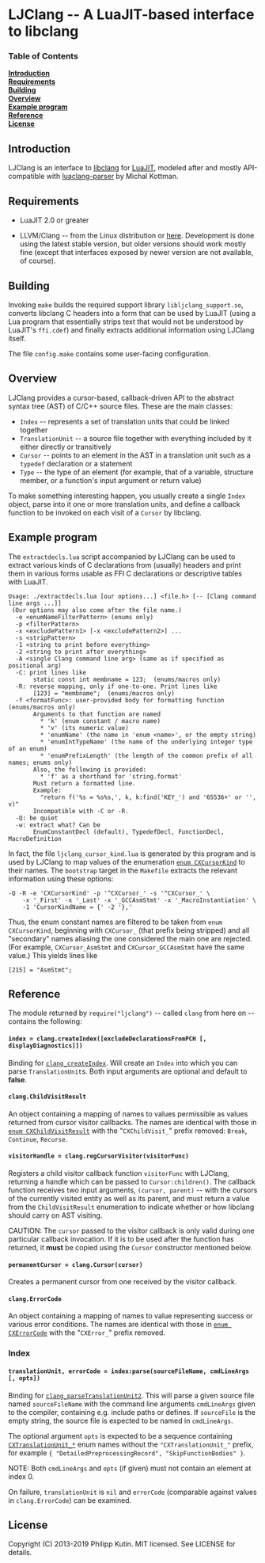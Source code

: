 
LJClang -- A LuaJIT-based interface to libclang
===============================================

### Table of Contents

**[Introduction](#introduction)**\
**[Requirements](#requirements)**\
**[Building](#building)**\
**[Overview](#overview)**\
**[Example program](#example-program)**\
**[Reference](#reference)**\
**[License](#license)**


Introduction
------------

[LuaJIT]: http://luajit.org/
[libclang]: http://clang.llvm.org/doxygen/group__CINDEX.html
[luaclang-parser]: https://github.com/mkottman/luaclang-parser

LJClang is an interface to [libclang] for [LuaJIT], modeled after and mostly
API-compatible with [luaclang-parser] by Michal Kottman.


Requirements
------------

* LuaJIT 2.0 or greater

* LLVM/Clang -- from the Linux distribution or
  [here](http://apt.llvm.org/). Development is done using the latest stable
  version, but older versions should work mostly fine (except that interfaces
  exposed by newer version are not available, of course).


Building
--------

Invoking `make` builds the required support library `libljclang_support.so`,
converts libclang C headers into a form that can be used by LuaJIT (using a Lua
program that essentially strips text that would not be understood by LuaJIT's
`ffi.cdef`) and finally extracts additional information using LJClang itself.

The file `config.make` contains some user-facing configuration.


Overview
--------

LJClang provides a cursor-based, callback-driven API to the abstract syntax
tree (AST) of C/C++ source files. These are the main classes:

* `Index` -- represents a set of translation units that could be linked together
* `TranslationUnit` -- a source file together with everything included by it
  either directly or transitively
* `Cursor` -- points to an element in the AST in a translation unit such as a
  `typedef` declaration or a statement
* `Type` -- the type of an element (for example, that of a variable, structure
  member, or a function's input argument or return value)

To make something interesting happen, you usually create a single `Index`
object, parse into it one or more translation units, and define a callback
function to be invoked on each visit of a `Cursor` by libclang.


Example program
---------------

[`enum CXCursorKind`]:
 http://clang.llvm.org/doxygen/group__CINDEX.html#gaaccc432245b4cd9f2d470913f9ef0013

The `extractdecls.lua` script accompanied by LJClang can be used to extract
various kinds of C declarations from (usually) headers and print them in
various forms usable as FFI C declarations or descriptive tables with LuaJIT.

~~~~~~~~~~
Usage: ./extractdecls.lua [our options...] <file.h> [-- [Clang command line args ...]]
 (Our options may also come after the file name.)
  -e <enumNameFilterPattern> (enums only)
  -p <filterPattern>
  -x <excludePattern1> [-x <excludePattern2>] ...
  -s <stripPattern>
  -1 <string to print before everything>
  -2 <string to print after everything>
  -A <single Clang command line arg> (same as if specified as positional arg)
  -C: print lines like
       static const int membname = 123;  (enums/macros only)
  -R: reverse mapping, only if one-to-one. Print lines like
       [123] = "membname";  (enums/macros only)
  -f <formatFunc>: user-provided body for formatting function (enums/macros only)
       Arguments to that function are named
         * 'k' (enum constant / macro name)
         * 'v' (its numeric value)
         * 'enumName' (the name in 'enum <name>', or the empty string)
         * 'enumIntTypeName' (the name of the underlying integer type of an enum)
         * 'enumPrefixLength' (the length of the common prefix of all names; enums only)
       Also, the following is provided:
         * 'f' as a shorthand for 'string.format'
       Must return a formatted line.
       Example:
         "return f('%s = %s%s,', k, k:find('KEY_') and '65536+' or '', v)"
       Incompatible with -C or -R.
  -Q: be quiet
  -w: extract what? Can be
       EnumConstantDecl (default), TypedefDecl, FunctionDecl, MacroDefinition
~~~~~~~~~~

In fact, the file `ljclang_cursor_kind.lua` is generated by this program and is
used by LJClang to map values of the enumeration [`enum CXCursorKind`] to their
names. The `bootstrap` target in the `Makefile` extracts the relevant
information using these options:

~~~~~~~~~~
-Q -R -e 'CXCursorKind' -p '^CXCursor_' -s '^CXCursor_' \
    -x '_First' -x '_Last' -x '_GCCAsmStmt' -x '_MacroInstantiation' \
    -1 'CursorKindName = {' -2 '},'
~~~~~~~~~~


Thus, the enum constant names are filtered to be taken from `enum CXCursorKind`,
beginning with `CXCursor_` (that prefix being stripped) and all "secondary" names
aliasing the one considered the main one are rejected. (For example,
`CXCursor_AsmStmt` and `CXCursor_GCCAsmStmt` have the same value.) This yields
lines like

~~~~~~~~~~
[215] = "AsmStmt";
~~~~~~~~~~


Reference
---------

The module returned by `require("ljclang")` -- called `clang` from here on --
contains the following:

#### `index = clang.createIndex([excludeDeclarationsFromPCH [, displayDiagnostics]])`

[`clang_createIndex`]:
 http://clang.llvm.org/doxygen/group__CINDEX.html#ga51eb9b38c18743bf2d824c6230e61f93

Binding for [`clang_createIndex`]. Will create an `Index` into which you can
parse `TranslationUnit`s. Both input arguments are optional and default to
**false**.

#### `clang.ChildVisitResult`

[`enum CXChildVisitResult`]:
 http://clang.llvm.org/doxygen/group__CINDEX__CURSOR__TRAVERSAL.html#ga99a9058656e696b622fbefaf5207d715

An object containing a mapping of names to values permissible as values returned
from cursor visitor callbacks. The names are identical with those in [`enum
CXChildVisitResult`] with the "`CXChildVisit_`" prefix removed: `Break`,
`Continue`, `Recurse`.

#### `visitorHandle = clang.regCursorVisitor(visitorFunc)`

Registers a child visitor callback function `visitorFunc` with LJClang,
returning a handle which can be passed to `Cursor:children()`. The callback
function receives two input arguments, `(cursor, parent)` -- with the cursors
of the currently visited entity as well as its parent, and must return a value
from the `ChildVisitResult` enumeration to indicate whether or how libclang
should carry on AST visiting.

CAUTION: The `cursor` passed to the visitor callback is only valid during one
particular callback invocation. If it is to be used after the function has
returned, it **must** be copied using the `Cursor` constructor mentioned below.

#### `permanentCursor = clang.Cursor(cursor)`

Creates a permanent cursor from one received by the visitor callback.

#### `clang.ErrorCode`

[`enum CXErrorCode`]:
 http://clang.llvm.org/doxygen/CXErrorCode_8h.html#adba17f287f8184fc266f2db4e669bf0f

An object containing a mapping of names to value representing success or various
error conditions. The names are identical with those in [`enum CXErrorCode`] with
the "`CXError_`" prefix removed.

### Index

#### `translationUnit, errorCode = index:parse(sourceFileName, cmdLineArgs [, opts])`

[`clang_parseTranslationUnit2`]:
 http://clang.llvm.org/doxygen/group__CINDEX__TRANSLATION__UNIT.html#ga494de0e725c5ae40cbdea5fa6081027d

[`CXTranslationUnit_*`]:
 http://clang.llvm.org/doxygen/group__CINDEX__TRANSLATION__UNIT.html#enum-members

Binding for [`clang_parseTranslationUnit2`]. This will parse a given source
file named `sourceFileName` with the command line arguments `cmdLineArgs` given
to the compiler, containing e.g. include paths or defines. If `sourceFile` is
the empty string, the source file is expected to be named in `cmdLineArgs`.

The optional argument `opts` is expected to be a sequence containing
[`CXTranslationUnit_*`] enum names without the `"CXTranslationUnit_"` prefix,
for example `{ "DetailedPreprocessingRecord", "SkipFunctionBodies" }`.

NOTE: Both `cmdLineArgs` and `opts` (if given) must not contain an element at index 0.

On failure, `translationUnit` is `nil` and `errorCode` (comparable against
values in `clang.ErrorCode`) can be examined.


License
-------

Copyright (C) 2013-2019 Philipp Kutin. MIT licensed. See LICENSE for details.
